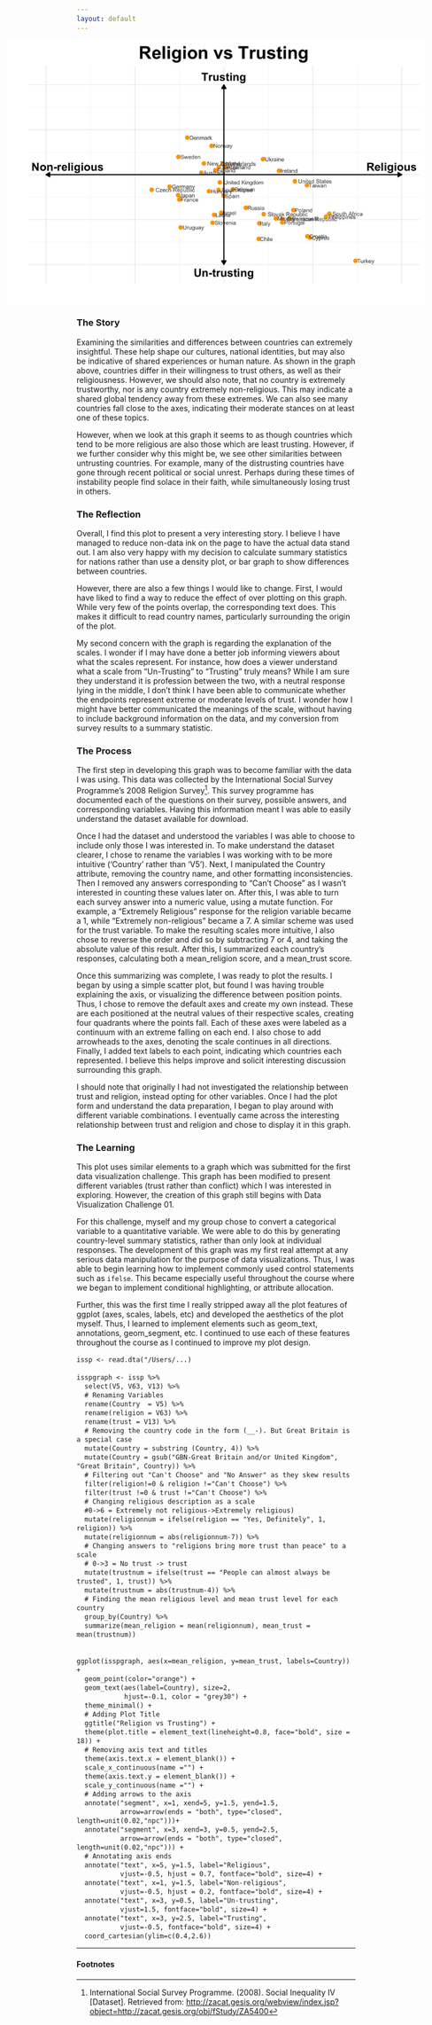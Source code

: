 ```yaml
---
layout: default
---
```


<img src="/images/ISSP_Trust.png" alt="image" style = "max-width: 150%; margin-left: -25%" align = "center">

### The Story
Examining the similarities and differences between countries can extremely insightful. These help shape our cultures, national identities, but may also be indicative of shared experiences or human nature. As shown in the graph above, countries differ in their willingness to trust others, as well as their religiousness. However, we should also note, that no country is extremely trustworthy, nor is any country extremely non-religious. This may indicate a shared global tendency away from these extremes. We can also see many countries fall close to the axes, indicating their moderate stances on at least one of these topics. 

However, when we look at this graph it seems to as though countries which tend to be more religious are also those which are least trusting. However, if we further consider why this might be, we see other similarities between untrusting countries. For example, many of the distrusting countries have gone through recent political or social unrest. Perhaps during these times of instability people find solace in their faith, while simultaneously losing trust in others. 


### The Reflection
Overall, I find this plot to present a very interesting story. I believe I have managed to reduce non-data ink on the page to have the actual data stand out. I am also very happy with my decision to calculate summary statistics for nations rather than use a density plot, or bar graph to show differences between countries. 

However, there are also a few things I would like to change. First, I would have liked to find a way to reduce the effect of over plotting on this graph. While very few of the points overlap, the  corresponding text does. This makes it difficult to read country names, particularly surrounding the origin of the plot. 

My second concern with the graph is regarding the explanation of the scales. I wonder if I may have done a better job informing viewers about what the scales represent. For instance, how does a viewer understand what a scale from “Un-Trusting” to “Trusting” truly means? While I am sure they understand it is profession between the two, with a neutral response lying in the middle, I don’t think I have been able to communicate whether the endpoints represent extreme or moderate levels of trust. I wonder how I might have better communicated the meanings of the scale, without having to include background information on the data, and my conversion from survey results to a summary statistic. 


### The Process
The first step in developing this graph was to become familiar with the data I was using. This data was collected by the International Social Survey Programme’s 2008 Religion Survey[^1]. This survey programme has documented each of the questions on their survey, possible answers, and corresponding variables. Having this information meant I was able to easily understand the dataset available for download. 

Once I had the dataset and understood the variables I was able to choose to include only those I was interested in. To make understand the dataset clearer, I chose to rename the variables I was working with to be more intuitive (‘Country’ rather than ‘V5’). Next, I manipulated the Country attribute, removing the country name, and other formatting inconsistencies. Then I removed any answers corresponding to “Can’t Choose” as I wasn’t interested in counting these values later on. After this, I was able to turn each survey answer into a numeric value, using a mutate function. For example, a “Extremely Religious” response for the religion variable became a 1, while “Extremely non-religious” became a 7. A similar scheme was used for the trust variable. To make the resulting scales more intuitive, I also chose to reverse the order and did so by subtracting 7 or 4, and taking the absolute value of this result. After this, I summarized each country’s responses, calculating both a mean_religion score, and a mean_trust score. 

Once this summarizing was complete, I was ready to plot the results. I began by using a simple scatter plot, but found I was having trouble explaining the axis, or visualizing the difference between position points. Thus, I chose to remove the default axes and create my own instead. These are each positioned at the neutral values of their respective scales, creating four quadrants where the points fall. Each of these axes were labeled as a continuum with an extreme falling on each end. I also chose to add arrowheads to the axes, denoting the scale continues in all directions. Finally, I added text labels to each point, indicating which countries each represented. I believe this helps improve and solicit interesting discussion surrounding this graph. 

I should note that originally I had not investigated the relationship between trust and religion, instead opting for other variables. Once I had the plot form and understand the data preparation, I began to play around with different variable combinations. I eventually came across the interesting relationship between trust and religion and chose to display it in this graph. 


### The Learning
This plot uses similar elements to a graph which was submitted for the first data visualization challenge. This graph has been modified to present different variables (trust rather than conflict) which I was interested in exploring. However, the creation of this graph still begins with Data Visualization Challenge 01.

For this challenge, myself and my group chose to convert a categorical variable to a quantitative variable. We were able to do this by generating country-level summary statistics, rather than only look at individual responses. The development of this graph was my first real attempt at any serious data manipulation for the purpose of data visualizations. Thus, I was able to begin learning how to implement commonly used control statements such as <code>ifelse</code>. This became especially useful throughout the course where we began to implement conditional highlighting, or attribute allocation. 

Further, this was the first time I really stripped away all the plot features of ggplot (axes, scales, labels, etc) and developed the aesthetics of the plot myself. Thus, I learned to implement elements such as geom_text, annotations, geom_segment, etc. I continued to use each of these features throughout the course as I continued to improve my plot design. 

```
issp <- read.dta("/Users/...)

isspgraph <- issp %>%
  select(V5, V63, V13) %>%
  # Renaming Variables
  rename(Country  = V5) %>%
  rename(religion = V63) %>%
  rename(trust = V13) %>%
  # Removing the country code in the form (__-). But Great Britain is a special case
  mutate(Country = substring (Country, 4)) %>%
  mutate(Country = gsub("GBN-Great Britain and/or United Kingdom", "Great Britain", Country)) %>%
  # Filtering out "Can't Choose" and "No Answer" as they skew results
  filter(religion!=0 & religion !="Can't Choose") %>%
  filter(trust !=0 & trust !="Can't Choose") %>%
  # Changing religious description as a scale 
  #0->6 = Extremely not religious->Extremely religious)
  mutate(religionnum = ifelse(religion == "Yes, Definitely", 1, religion)) %>%
  mutate(religionnum = abs(religionnum-7)) %>%
  # Changing answers to "religions bring more trust than peace" to a scale
  # 0->3 = No trust -> trust
  mutate(trustnum = ifelse(trust == "People can almost always be trusted", 1, trust)) %>%
  mutate(trustnum = abs(trustnum-4)) %>%
  # Finding the mean religious level and mean trust level for each country
  group_by(Country) %>%
  summarize(mean_religion = mean(religionnum), mean_trust = mean(trustnum))


ggplot(isspgraph, aes(x=mean_religion, y=mean_trust, labels=Country)) +
  geom_point(color="orange") + 
  geom_text(aes(label=Country), size=2, 
            hjust=-0.1, color = "grey30") +
  theme_minimal() + 
  # Adding Plot Title
  ggtitle("Religion vs Trusting") + 
  theme(plot.title = element_text(lineheight=0.8, face="bold", size = 18)) + 
  # Removing axis text and titles
  theme(axis.text.x = element_blank()) +
  scale_x_continuous(name ="") + 
  theme(axis.text.y = element_blank()) + 
  scale_y_continuous(name ="") + 
  # Adding arrows to the axis
  annotate("segment", x=1, xend=5, y=1.5, yend=1.5, 
           arrow=arrow(ends = "both", type="closed", length=unit(0.02,"npc")))+ 
  annotate("segment", x=3, xend=3, y=0.5, yend=2.5, 
           arrow=arrow(ends = "both", type="closed", length=unit(0.02,"npc"))) + 
  # Annotating axis ends
  annotate("text", x=5, y=1.5, label="Religious", 
           vjust=-0.5, hjust = 0.7, fontface="bold", size=4) + 
  annotate("text", x=1, y=1.5, label="Non-religious", 
           vjust=-0.5, hjust = 0.2, fontface="bold", size=4) + 
  annotate("text", x=3, y=0.5, label="Un-trusting", 
           vjust=1.5, fontface="bold", size=4) + 
  annotate("text", x=3, y=2.5, label="Trusting", 
           vjust=-0.5, fontface="bold", size=4) + 
  coord_cartesian(ylim=c(0.4,2.6))
```

<hr>

#### Footnotes   
[^1]: International Social Survey Programme. (2008). Social Inequality IV [Dataset]. Retrieved from: http://zacat.gesis.org/webview/index.jsp?object=http://zacat.gesis.org/obj/fStudy/ZA5400